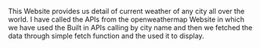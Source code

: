This Website provides us detail of current weather of any city all over the world. I have called the APIs from the openweathermap Website in which we have used the Built in APIs calling by city name and then we fetched the data through 
simple fetch function and the used it to display. 
